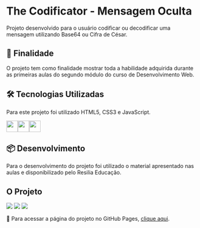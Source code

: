 # The Codificator - Mensagem Oculta

<p>Projeto desenvolvido para o usuário codificar ou decodificar uma mensagem utilizando Base64 ou Cifra de César.</p>

<h2>🚀 Finalidade</h2>

<p>O projeto tem como finalidade mostrar toda a habilidade adquirida durante as primeiras aulas do segundo módulo do curso de Desenvolvimento Web.</p>

<h2>🛠️ Tecnologias Utilizadas</h2>

<p>Para este projeto foi utilizado HTML5, CSS3 e JavaScript.</p>
<div style="display:flex;flex-direction:row">
<img src="https://user-images.githubusercontent.com/65381107/196037267-fecea9a3-707c-4593-b8f2-5312e5460226.png" style=" width:30px;cursor:default">
<img src="https://user-images.githubusercontent.com/65381107/196037366-644f5ea7-3d70-4842-9e71-d44dd1788a0f.png" style=" width:30px;cursor:default">
<img src="https://user-images.githubusercontent.com/65381107/196037868-0db149ff-301a-4162-a36a-73577f5c4302.png" style=" width:30px;cursor:default">
</div>

<h2>📦 Desenvolvimento</h2>

<p>Para o desenvolvimento do projeto foi utilizado o material apresentado nas aulas e disponibilizado pelo Resilia Educação.</p>

<h2>O Projeto</h2>

<img src="https://user-images.githubusercontent.com/113109526/199555049-b3405562-9039-4d0a-9299-929be9dac19f.jpg">
<img src="https://user-images.githubusercontent.com/113109526/199555057-e02aab25-8b2c-4e6f-8d2f-1a3a978e18a4.jpg">
<img src="https://user-images.githubusercontent.com/113109526/199555062-134dd220-b82f-47fb-b9c8-399c4d7a96cd.jpg">


<p>📌 Para acessar a página do projeto no GitHub Pages, <a href="https://diegobernardes95.github.io/Projeto-Mensagem-Oculta/">clique aqui</a>.</p>

